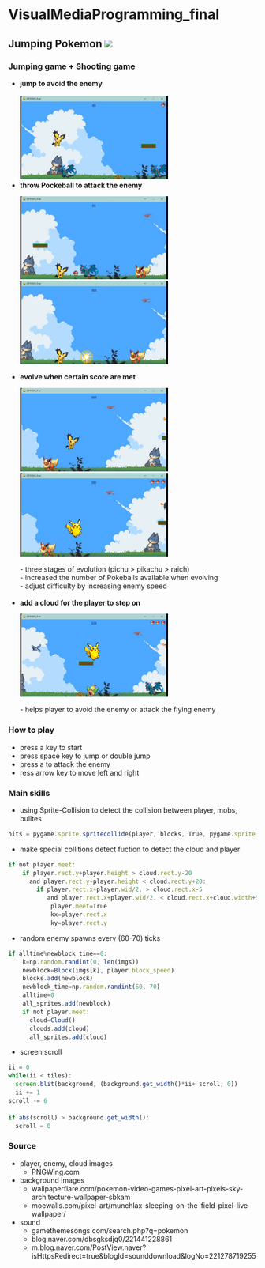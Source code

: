 # VisualMediaProgramming_final
## Jumping Pokemon <img src="https://img.shields.io/badge/Python-3776AB?style=flat&logo=Python&logoColor=white"/> 
### Jumping game + Shooting game

* **jump to avoid the enemy**<br><br>
  <img src="./assets/jump.jpg" width="300">
* **throw Pockeball to attack the enemy**
  <p><img src="./assets/attack1.jpg" width="300"><img src="./assets/attack2.jpg" width="300"></p>
* **evolve when certain score are met**
  <p><img src="./assets/evolve1.jpg" width="300"><img src="./assets/evolve2.jpg" width="300"></p>
  - three stages of evolution (pichu > pikachu > raich)<br>
  - increased the number of Pokeballs available when evolving<br>
  - adjust difficulty by increasing enemy speed<br><br>
* **add a cloud for the player to step on**
  <p><img src="./assets/cloud1.jpg" width="300"></p>
  - helps player to avoid the enemy or attack the flying enemy

   
### How to play
* press a key to start
* press space key to jump or double jump
* press a to attack the enemy
* ress arrow key to move left and right


### Main skills
* using Sprite-Collision to detect the collision between player, mobs, bulltes
```javascript
hits = pygame.sprite.spritecollide(player, blocks, True, pygame.sprite.collide_rect)
```
* make special collitions detect fuction to detect the cloud and player
```javascript
if not player.meet:
    if player.rect.y+player.height > cloud.rect.y-20
      and player.rect.y+player.height < cloud.rect.y+20:
        if player.rect.x+player.wid/2. > cloud.rect.x-5
           and player.rect.x+player.wid/2. < cloud.rect.x+cloud.width+5:
            player.meet=True
            kx=player.rect.x
            ky=player.rect.y
```
* random enemy spawns every (60-70) ticks
```javascript
if alltime%newblock_time==0:
    k=np.random.randint(0, len(imgs))  
    newblock=Block(imgs[k], player.block_speed)
    blocks.add(newblock)
    newblock_time=np.random.randint(60, 70)
    alltime=0
    all_sprites.add(newblock)
    if not player.meet:
      cloud=Cloud() 
      clouds.add(cloud)
      all_sprites.add(cloud)
  ```
* screen scroll
```javascript
ii = 0
while(ii < tiles):
  screen.blit(background, (background.get_width()*ii+ scroll, 0))
  ii += 1
scroll -= 6

if abs(scroll) > background.get_width():
  scroll = 0
```

### Source
* player, enemy, cloud images
  * PNGWing.com
* background images
  * wallpaperflare.com/pokemon-video-games-pixel-art-pixels-sky-architecture-wallpaper-sbkam 
  * moewalls.com/pixel-art/munchlax-sleeping-on-the-field-pixel-live-wallpaper/
* sound
  * gamethemesongs.com/search.php?q=pokemon
  * blog.naver.com/dbsgksdjq0/221441228861
  * m.blog.naver.com/PostView.naver?isHttpsRedirect=true&blogId=sounddownload&logNo=221278719255



